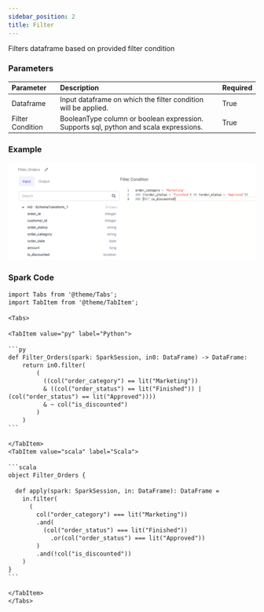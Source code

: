 ```yaml
---
sidebar_position: 2
title: Filter
---
```


Filters dataframe based on provided filter condition

### Parameters
| Parameter        | Description                                                                                             | Required |
|:-----------------|:----------------------------------------------------------------------------------------------------|:---------|
| Dataframe        | Input dataframe on which the filter condition will be applied.                                      | True     |
| Filter Condition | BooleanType column or boolean expression. Supports sql, python and scala expressions.               | True     |

### Example
![Example usage of Filter](./img/filter_eg_1.png)

### Spark Code

````mdx-code-block
import Tabs from '@theme/Tabs';
import TabItem from '@theme/TabItem';

<Tabs>

<TabItem value="py" label="Python">

```py
def Filter_Orders(spark: SparkSession, in0: DataFrame) -> DataFrame:
    return in0.filter(
        (
          ((col("order_category") == lit("Marketing")) 
          & ((col("order_status") == lit("Finished")) | (col("order_status") == lit("Approved"))))
          & ~ col("is_discounted")
        )
    )
```

</TabItem>
<TabItem value="scala" label="Scala">

```scala
object Filter_Orders {

  def apply(spark: SparkSession, in: DataFrame): DataFrame =
    in.filter(
      (
        col("order_category") === lit("Marketing"))
        .and(
          (col("order_status") === lit("Finished"))
            .or(col("order_status") === lit("Approved"))
        )
        .and(!col("is_discounted"))
    )
}
```

</TabItem>
</Tabs>

````